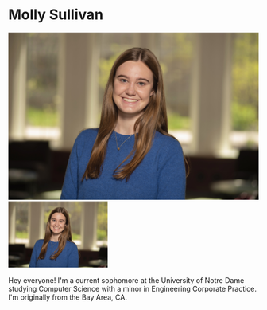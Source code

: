 # Molly Sullivan

![Molly Sullivan](MollySullivanHeadshot.jpg)
<img src="MollySullivanHeadshot.jpg" alt="Molly Sullivan" width="200"/>


Hey everyone! I'm a current sophomore at the University of Notre Dame studying Computer Science with a minor in Engineering Corporate Practice. I'm originally from the Bay Area, CA.
